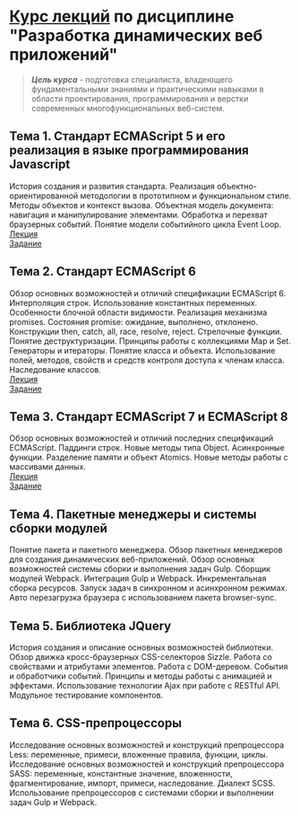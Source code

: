 # [Курс лекций](https://makshladki.github.io/DDWA/index.html "Курс лекций") по дисциплине "Разработка динамических веб приложений"


>***Цель курса*** - подготовка специалиста, владеющего фундаментальными знаниями и практическими навыками в области проектирования, программирования и верстки современных многофункциональных веб-систем. 

## Тема 1. Стандарт ECMAScript 5 и его реализация в языке программирования Javascript
История создания и развития стандарта. Реализация объектно-ориентированной методологии в прототипном и функциональном стиле. Методы объектов и контекст вызова. Объектная модель документа: навигация и манипулирование элементами. Обработка и перехват браузерных событий. Понятие модели событийного цикла Event Loop.  
[Лекция](https://makshladki.github.io/DDWA/lecture/ECMAScript_5/index.html "Лекция")  
[Задание](https://makshladki.github.io/DDWA/task/ECMAScript_5/ECMAScript_5.pdf "Задание")  
  
  
## Тема 2. Стандарт ECMAScript 6 
Обзор основных возможностей и отличий спецификации ECMAScript 6. Интерполяция строк. Использование константных переменных. Особенности блочной области видимости. Реализация механизма promises. Состояния promise: ожидание, выполнено, отклонено. Конструкции then, catch, all, race, resolve, reject. Стрелочные функции. Понятие деструктуризации. Принципы работы с коллекциями Map и Set. Генераторы и итераторы. Понятие класса и объекта. Использование полей, методов, свойств и средств контроля доступа к членам класса. Наследование классов.  
[Лекция](https://makshladki.github.io/DDWA/lecture/ECMAScript_6/index.html "Лекция")  
[Задание](https://makshladki.github.io/DDWA/task/ECMAScript_6/ECMAScript_6.pdf "Задание")


## Тема 3. Стандарт ECMAScript 7 и ECMAScript 8 
Обзор основных возможностей и отличий последних спецификаций ECMAScript. Паддинги строк. Новые методы типа Object. Асинхронные функции. Разделение памяти и объект Atomics. Новые методы работы с массивами данных.  
[Лекция](https://makshladki.github.io/DDWA/lecture/ECMAScript_8/index.html "Лекция")  
[Задание](https://makshladki.github.io/DDWA/task/ECMAScript_8/ECMAScript_8.pdf "Задание")


## Тема 4. Пакетные менеджеры и системы сборки модулей 
Понятие пакета и пакетного менеджера. Обзор пакетных менеджеров для создания динамических веб-приложений. Обзор основных возможностей системы сборки и выполнения задач Gulp. Сборщик модулей Webpack. Интеграция Gulp и Webpack. Инкрементальная сборка ресурсов. Запуск задач в синхронном и асинхронном режимах. Авто перезагрузка браузера c использованием пакета browser-sync.  


## Тема 5. Библиотека JQuery 
История создания и описание основных возможностей библиотеки. Обзор движка кросс-браузерных CSS-селекторов Sizzle. Работа со свойствами и атрибутами элементов. Работа с DOM-деревом. События и обработчики событий. Принципы и методы работы с анимацией и эффектами. Использование технологии Ajax при работе с RESTful API. Модульное тестирование компонентов.  


## Тема 6. CSS-препроцессоры
Исследование основных возможностей и конструкций препроцессора Less: переменные, примеси, вложенные правила, функции, циклы. Исследование основных возможностей и конструкций препроцессора SASS: переменные, константные значение, вложенности, фрагментирование, импорт, примеси, наследование. Диалект SCSS. Использование препроцессоров с системами сборки и выполнении задач Gulp и Webpack.   
